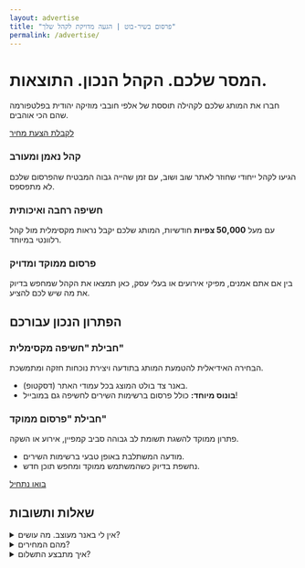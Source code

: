 ```yaml
---
layout: advertise
title: "פרסום בשיר-בוט | הגעה מדויקת לקהל שלך"
permalink: /advertise/
---
```


<div class="hero-section">
    <h1>המסר שלכם. הקהל הנכון. התוצאות.</h1>
    <p class="sub-headline">
        חברו את המותג שלכם לקהילה תוססת של אלפי חובבי מוזיקה יהודית בפלטפורמה שהם הכי אוהבים.
    </p>
    <div class="cta-button-wrapper">
        <a href="https://docs.google.com/forms/d/e/YOUR_FORM_ID_HERE/viewform" target="_blank" rel="noopener" class="cta-button">
            לקבלת הצעת מחיר
        </a>
    </div>
</div>

<div class="benefits-grid">
    <div class="benefit-card">
        <div class="icon"><i class="fas fa-users"></i></div>
        <h3>קהל נאמן ומעורב</h3>
        <p>הגיעו לקהל ייחודי שחוזר לאתר שוב ושוב, עם זמן שהייה גבוה המבטיח שהפרסום שלכם לא מתפספס.</p>
    </div>
    <div class="benefit-card">
        <div class="icon"><i class="fas fa-chart-line"></i></div>
        <h3>חשיפה רחבה ואיכותית</h3>
        <p>עם מעל <strong>50,000 צפיות</strong> חודשיות, המותג שלכם יקבל נראות מקסימלית מול קהל רלוונטי במיוחד.</p>
    </div>
    <div class="benefit-card">
        <div class="icon"><i class="fas fa-bullseye"></i></div>
        <h3>פרסום ממוקד ומדויק</h3>
        <p>בין אם אתם אמנים, מפיקי אירועים או בעלי עסק, כאן תמצאו את הקהל שמחפש בדיוק את מה שיש לכם להציע.</p>
    </div>
</div>

<div class="packages-section">
    <h2>הפתרון הנכון עבורכם</h2>
    <div class="package">
        <h3><span class="icon"><i class="fas fa-star"></i></span> חבילת "חשיפה מקסימלית"</h3>
        <p>הבחירה האידיאלית להטמעת המותג בתודעה ויצירת נוכחות חזקה ומתמשכת.</p>
        <ul>
            <li>באנר צד בולט המוצג בכל עמודי האתר (דסקטופ).</li>
            <li><strong>בונוס מיוחד:</strong> כולל פרסום ברשימות השירים לחשיפה גם במובייל!</li>
        </ul>
    </div>
    <div class="package">
        <h3><span class="icon"><i class="fas fa-stream"></i></span> חבילת "פרסום ממוקד"</h3>
        <p>פתרון ממוקד להשגת תשומת לב גבוהה סביב קמפיין, אירוע או השקה.</p>
        <ul>
            <li>מודעה המשתלבת באופן טבעי ברשימות השירים.</li>
            <li>נחשפת בדיוק כשהמשתמש ממוקד ומחפש תוכן חדש.</li>
        </ul>
    </div>
</div>

<div class="cta-button-wrapper">
    <a href="https://docs.google.com/forms/d/e/YOUR_FORM_ID_HERE/viewform" target="_blank" rel="noopener" class="cta-button">
        בואו נתחיל
    </a>
</div>

<div class="faq-section">
    <h2>שאלות ותשובות</h2>
    <details>
        <summary>אין לי באנר מעוצב. מה עושים?</summary>
        <div class="faq-answer">
            <p>אין שום בעיה. כחלק מהשירות, נשמח ליצור עבורכם מודעת טקסט בסיסית ואפקטיבית ללא עלות נוספת. אתם מספקים את המסר, אנחנו דואגים לשאר. אם תרצו עיצוב מתקדם יותר, נוכל להמליץ על פתרונות.</p>
        </div>
    </details>
    <details>
        <summary>מהם המחירים?</summary>
        <div class="faq-answer">
            <p>אנו מציעים מחירי השקה אטרקטיביים. כדי לתת לכם את ההצעה המדויקת והמשתלמת ביותר, אנו מזמינים אתכם למלא את הטופס הקצר. זה מאפשר לנו להבין את מטרותיכם ולהציע פתרון מותאם אישית בתקציב הנכון, ללא התחייבות.</p>
        </div>
    </details>
     <details>
        <summary>איך מתבצע התשלום?</summary>
        <div class="faq-answer">
            <p>לאחר אישור הצעת המחיר, אנו נשלח אליכם קישור מאובטח לתשלום פשוט ונוח. אנו מקבלים את רוב אמצעי התשלום הנפוצים.</p>
        </div>
    </details>
</div>